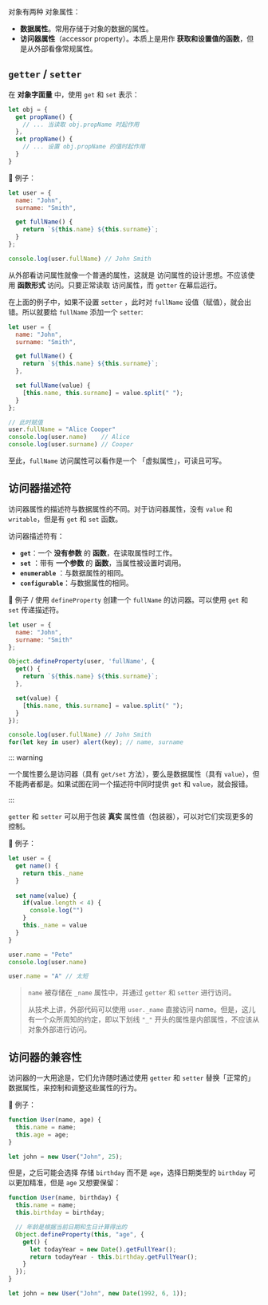 对象有两种 对象属性：

+ **数据属性**。常用存储于对象的数据的属性。
+ **访问器属性**（accessor property）。本质上是用作 **获取和设置值的函数**，但是从外部看像常规属性。



##  `getter` / `setter`

在 **对象字面量** 中，使用 `get` 和 `set` 表示：

```js
let obj = {
  get propName() {
    // ... 当读取 obj.propName 时起作用
  },
  set propName() {
    // ... 设置 obj.propName 的值时起作用
  }
}
```



🌰 例子：

```js
let user = {
  name: "John",
  surname: "Smith",

  get fullName() {
    return `${this.name} ${this.surname}`;
  }
};

console.log(user.fullName) // John Smith 
```



从外部看访问属性就像一个普通的属性，这就是 访问属性的设计思想。不应该使用 **函数形式** 访问。只要正常读取 访问属性，而 `getter` 在幕后运行。

在上面的例子中，如果不设置 `setter` ，此时对 `fullName` 设值（赋值），就会出错。所以就要给 `fullName` 添加一个 `setter`:

```js
let user = {
  name: "John",
  surname: "Smith",

  get fullName() {
    return `${this.name} ${this.surname}`;
  },

  set fullName(value) {
    [this.name, this.surname] = value.split(" ");
  }
};

// 此时赋值
user.fullName = "Alice Cooper" 
console.log(user.name)    // Alice
console.log(user.surname) // Cooper
```



至此，`fullName` 访问属性可以看作是一个 「虚拟属性」，可读且可写。



## 访问器描述符

访问器属性的描述符与数据属性的不同。对于访问器属性，没有 `value` 和 `writable`，但是有 `get` 和 `set` 函数。

访问器描述符有：

+ **`get`**：一个 **没有参数** 的 **函数**，在读取属性时工作。
+ **`set`** ：带有 **一个参数** 的 **函数**，当属性被设置时调用。
+ **`enumerable`** ：与数据属性的相同。
+ **`configurable`**：与数据属性的相同。



🌰 例子 / 使用 `defineProperty` 创建一个 `fullName` 的访问器。可以使用 `get` 和 `set` 传递描述符。

```js
let user = {
  name: "John",
  surname: "Smith"
};

Object.defineProperty(user, 'fullName', {
  get() {
    return `${this.name} ${this.surname}`;
  },

  set(value) {
    [this.name, this.surname] = value.split(" ");
  }
});

console.log(user.fullName) // John Smith
for(let key in user) alert(key); // name, surname
```

::: warning 

一个属性要么是访问器（具有 `get/set` 方法），要么是数据属性（具有 `value`），但不能两者都是。如果试图在同一个描述符中同时提供 `get` 和 `value`，就会报错。

:::



`getter` 和 `setter` 可以用于包装 **真实** 属性值（包装器），可以对它们实现更多的控制。 

🌰 例子：
```js
let user = {
  get name() {
    return this._name
  }
  
  set name(value) {
    if(value.length < 4) {
      console.log("")
    }
    this._name = value
  }
}

user.name = "Pete"
console.log(user.name)

user.name = "A" // 太短
```

> `name` 被存储在 `_name` 属性中，并通过 `getter` 和 `setter` 进行访问。
>
> 从技术上讲，外部代码可以使用 `user._name` 直接访问 name。但是，这儿有一个众所周知的约定，即以下划线 `"_"` 开头的属性是内部属性，不应该从对象外部进行访问。



## 访问器的兼容性

访问器的一大用途是，它们允许随时通过使用 `getter` 和 `setter` 替换「正常的」数据属性，来控制和调整这些属性的行为。



🌰 例子：
```js
function User(name, age) {
  this.name = name;
  this.age = age;
}

let john = new User("John", 25);
```

但是，之后可能会选择 存储 `birthday` 而不是 `age`，选择日期类型的 `birthday` 可以更加精准，但是 `age` 又想要保留：
```js
function User(name, birthday) {
  this.name = name;
  this.birthday = birthday;

  // 年龄是根据当前日期和生日计算得出的
  Object.defineProperty(this, "age", {
    get() {
      let todayYear = new Date().getFullYear();
      return todayYear - this.birthday.getFullYear();
    }
  });
}

let john = new User("John", new Date(1992, 6, 1));
```

